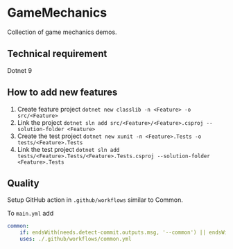 # GameMechanics

Collection of game mechanics demos.

## Technical requirement

Dotnet 9

## How to add new features

1. Create feature project `dotnet new classlib -n <Feature> -o src/<Feature>`
2. Link the project `dotnet sln add src/<Feature>/<Feature>.csproj --solution-folder <Feature>`
3. Create the test project `dotnet new xunit -n <Feature>.Tests -o tests/<Feature>.Tests`
4. Link the test project `dotnet sln add tests/<Feature>.Tests/<Feature>.Tests.csproj --solution-folder <Feature>.Tests`

## Quality

Setup GitHub action in `.github/workflows` similar to Common.

To `main.yml` add
```yml
common:
    if: endsWith(needs.detect-commit.outputs.msg, '--common') || endsWith(needs.detect-commit.outputs.msg, '--build')
    uses: ./.github/workflows/common.yml
```